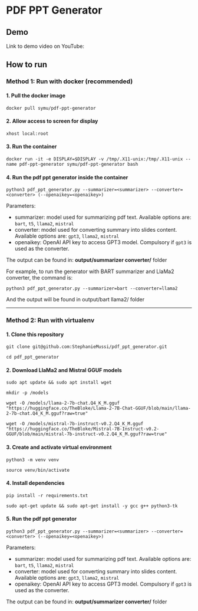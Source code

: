 # PDF PPT Generator
## Demo 
Link to demo video on YouTube:
## How to run
### Method 1: Run with docker (recommended)
#### 1. Pull the docker image

`docker pull symu/pdf-ppt-generator`
#### 2. Allow access to screen for display

`xhost local:root`
#### 3. Run the container

`docker run -it -e DISPLAY=$DISPLAY -v /tmp/.X11-unix:/tmp/.X11-unix --name pdf-ppt-generator symu/pdf-ppt-generator bash`
#### 4. Run the pdf ppt generator inside the container
`python3 pdf_ppt_generator.py --summarizer=<summarizer> --converter=<converter> (--openaikey=<openaikey>)`

Parameters:
* summarizer: model used for summarizing pdf text. Available options are: `bart`, `t5`, `llama2`, `mistral`
* converter: model used for converting summary into slides content. Available options are: `gpt3`, `llama2`, `mistral`
* openaikey: OpenAI API key to access GPT3 model. Compulsory if `gpt3` is used as the converter.

The output can be found in: **output/summarizer converter/** folder

For example, to run the generator with BART summarizer and LlaMa2 converter, the command is:

`python3 pdf_ppt_generator.py --summarizer=bart --converter=llama2`

And the output will be found in output/bart llama2/ folder

***

### Method 2: Run with virtualenv
#### 1. Clone this repository

`git clone git@github.com:StephanieMussi/pdf_ppt_generator.git`

`cd pdf_ppt_generator`

#### 2. Download LlaMa2 and Mistral GGUF models

`sudo apt update && sudo apt install wget`

`mkdir -p /models`

`wget -O /models/llama-2-7b-chat.Q4_K_M.gguf "https://huggingface.co/TheBloke/Llama-2-7B-Chat-GGUF/blob/main/llama-2-7b-chat.Q4_K_M.gguf?raw=true"`

`wget -O /models/mistral-7b-instruct-v0.2.Q4_K_M.gguf "https://huggingface.co/TheBloke/Mistral-7B-Instruct-v0.2-GGUF/blob/main/mistral-7b-instruct-v0.2.Q4_K_M.gguf?raw=true"`

#### 3. Create and activate virtual environment

`python3 -m venv venv`

`source venv/bin/activate`
#### 4. Install dependencies
`pip install -r requirements.txt`

`sudo apt-get update && sudo apt-get install -y gcc g++ python3-tk`
#### 5. Run the pdf ppt generator
`python3 pdf_ppt_generator.py --summarizer=<summarizer> --converter=<converter> (--openaikey=<openaikey>)`

Parameters:
* summarizer: model used for summarizing pdf text. Available options are: `bart`, `t5`, `llama2`, `mistral`
* converter: model used for converting summary into slides content. Available options are: `gpt3`, `llama2`, `mistral`
* openaikey: OpenAI API key to access GPT3 model. Compulsory if `gpt3` is used as the converter.

The output can be found in: **output/summarizer converter/** folder
